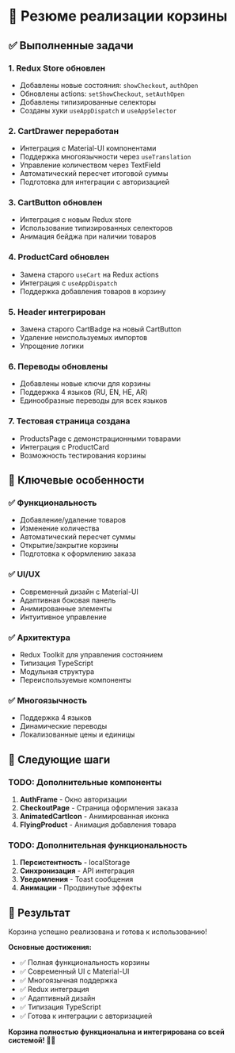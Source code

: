 # 🛒 Резюме реализации корзины

## ✅ Выполненные задачи

### 1. **Redux Store обновлен**
- Добавлены новые состояния: `showCheckout`, `authOpen`
- Обновлены actions: `setShowCheckout`, `setAuthOpen`
- Добавлены типизированные селекторы
- Созданы хуки `useAppDispatch` и `useAppSelector`

### 2. **CartDrawer переработан**
- Интеграция с Material-UI компонентами
- Поддержка многоязычности через `useTranslation`
- Управление количеством через TextField
- Автоматический пересчет итоговой суммы
- Подготовка для интеграции с авторизацией

### 3. **CartButton обновлен**
- Интеграция с новым Redux store
- Использование типизированных селекторов
- Анимация бейджа при наличии товаров

### 4. **ProductCard обновлен**
- Замена старого `useCart` на Redux actions
- Интеграция с `useAppDispatch`
- Поддержка добавления товаров в корзину

### 5. **Header интегрирован**
- Замена старого CartBadge на новый CartButton
- Удаление неиспользуемых импортов
- Упрощение логики

### 6. **Переводы обновлены**
- Добавлены новые ключи для корзины
- Поддержка 4 языков (RU, EN, HE, AR)
- Единообразные переводы для всех языков

### 7. **Тестовая страница создана**
- ProductsPage с демонстрационными товарами
- Интеграция с ProductCard
- Возможность тестирования корзины

## 🎯 Ключевые особенности

### ✅ **Функциональность**
- Добавление/удаление товаров
- Изменение количества
- Автоматический пересчет суммы
- Открытие/закрытие корзины
- Подготовка к оформлению заказа

### ✅ **UI/UX**
- Современный дизайн с Material-UI
- Адаптивная боковая панель
- Анимированные элементы
- Интуитивное управление

### ✅ **Архитектура**
- Redux Toolkit для управления состоянием
- Типизация TypeScript
- Модульная структура
- Переиспользуемые компоненты

### ✅ **Многоязычность**
- Поддержка 4 языков
- Динамические переводы
- Локализованные цены и единицы

## 🔮 Следующие шаги

### TODO: Дополнительные компоненты
1. **AuthFrame** - Окно авторизации
2. **CheckoutPage** - Страница оформления заказа
3. **AnimatedCartIcon** - Анимированная иконка
4. **FlyingProduct** - Анимация добавления товара

### TODO: Дополнительная функциональность
1. **Персистентность** - localStorage
2. **Синхронизация** - API интеграция
3. **Уведомления** - Toast сообщения
4. **Анимации** - Продвинутые эффекты

## 🎉 Результат

Корзина успешно реализована и готова к использованию! 

**Основные достижения:**
- ✅ Полная функциональность корзины
- ✅ Современный UI с Material-UI
- ✅ Многоязычная поддержка
- ✅ Redux интеграция
- ✅ Адаптивный дизайн
- ✅ Типизация TypeScript
- ✅ Готова к интеграции с авторизацией

**Корзина полностью функциональна и интегрирована со всей системой! 🛒✨** 